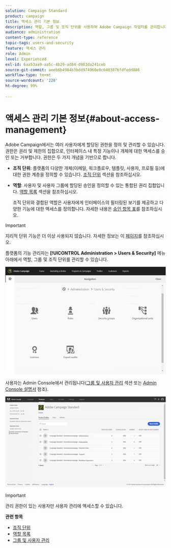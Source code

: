 ```yaml
---
solution: Campaign Standard
product: campaign
title: 액세스 관리 기본 정보
description: 역할, 그룹 및 조직 단위를 사용하여 Adobe Campaign 작업자를 관리합니다.
audience: administration
content-type: reference
topic-tags: users-and-security
feature: 액세스 관리
role: Admin
level: Experienced
exl-id: 6aa53aa9-aa5c-4b29-ad84-d983da241ceb
source-git-commit: aeeb6b4984b3bdd974960e8c6403876fdfedd886
workflow-type: tm+mt
source-wordcount: '228'
ht-degree: 99%

---
```


# 액세스 관리 기본 정보{#about-access-management}

Adobe Campaign에서는 여러 사용자에게 할당된 권한을 정의 및 관리할 수 있습니다. 권한은 권리 및 제한의 집합으로, 인터페이스 내 특정 기능이나 개체에 대한 액세스를 승인 또는 거부합니다. 권한은 두 가지 개념을 기반으로 합니다.

* **조직 단위**: 플랫폼의 다양한 개체(이메일, 워크플로우, 템플릿, 사용자, 프로필 등)에 대한 권한 계층을 정의할 수 있습니다. [조직 단위](../../administration/using/organizational-units.md) 섹션을 참조하십시오.
* **역할**: 사용자 및 사용자 그룹에 할당된 승인을 정의할 수 있는 통합된 권리 집합입니다. [역할 목록](../../administration/using/list-of-roles.md) 섹션을 참조하십시오.

   조직 단위와 결합된 역할은 사용자에게 인터페이스의 필터링된 보기를 제공하고 다양한 기능에 대한 액세스를 정의합니다. 자세한 내용은 [승인 항목 표](../../administration/using/list-of-roles.md)를 참조하십시오.

>[!IMPORTANT]
>
>지리적 단위 기능은 더 이상 사용되지 않습니다. 자세한 정보는 이 [페이지](../../rn/using/deprecated-features.md)를 참조하십시오.

플랫폼의 기능 관리자는 **[!UICONTROL Administration > Users & Security]** 메뉴 아래에서 역할, 그룹 및 조직 단위를 관리할 수 있습니다.

![](assets/user_management_1.png)

사용자는 Admin Console에서 관리됩니다([그룹 및 사용자 관리](../../administration/using/managing-groups-and-users.md) 섹션 또는 [Admin Console 설명서](https://helpx.adobe.com/kr/enterprise/managing/user-guide.html) 참조).

![](assets/user_management_6.png)

>[!IMPORTANT]
>
>관리 권한이 있는 사용자만 사용자 관리에 액세스할 수 있습니다.

**관련 항목**

* [조직 단위](../../administration/using/organizational-units.md)
* [역할 목록](../../administration/using/list-of-roles.md)
* [그룹 및 사용자 관리](../../administration/using/managing-groups-and-users.md)
